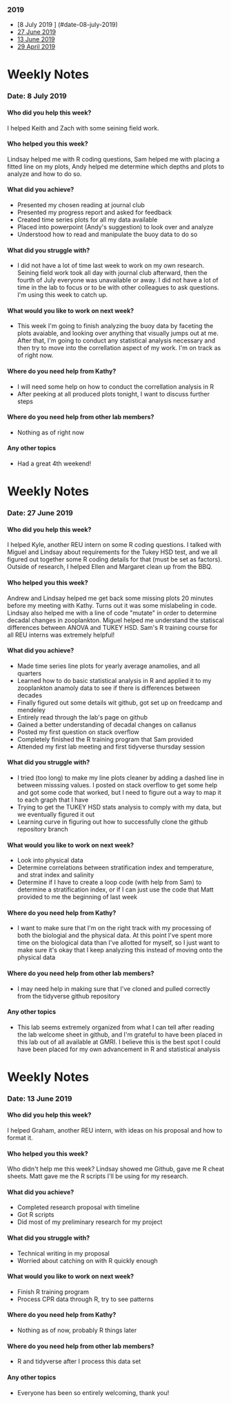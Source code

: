 ### 2019
* [8 July 2019 ] (#date-08-july-2019)
* [27 June 2019 ](#date-27-june-2019)
* [13 June 2019 ](#date-13-june-2019)
* [29 April 2019](#date-29-april-2019)


# Weekly Notes
### Date: 8 July 2019 

#### Who did you help this week?

I helped Keith and Zach with some seining field work. 

#### Who helped you this week?

Lindsay helped me with R coding questions, Sam helped me with placing a fitted line on my plots, Andy helped me determine which depths and plots to analyze and how to do so. 

#### What did you achieve?

* Presented my chosen reading at journal club  
* Presented my progress report and asked for feedback 
* Created time series plots for all my data available
* Placed into powerpoint (Andy's suggestion) to look over and analyze 
* Understood how to read and manipulate the buoy data to do so 


#### What did you struggle with?

* I did not have a lot of time last week to work on my own research. Seining field work took all day with journal club afterward, then the fourth of July everyone was unavailable or away. I did not have a lot of time in the lab to focus or to be with other colleagues to ask questions. I'm using this week to catch up. 

#### What would you like to work on next week?

* This week I'm going to finish analyzing the buoy data by faceting the plots avaiable, and looking over anything that visually jumps out at me. After that, I'm going to conduct any statistical analysis necessary and then try to move into the correllation aspect of my work. I'm on track as of right now. 


#### Where do you need help from Kathy?

* I will need some help on how to conduct the correllation analysis in R 
* After peeking at all produced plots tonight, I want to discuss further steps 

#### Where do you need help from other lab members?

* Nothing as of right now 

#### Any other topics

* Had a great 4th weekend! 


# Weekly Notes
### Date: 27 June 2019 

#### Who did you help this week?

I helped Kyle, another REU intern on some R coding questions. I talked with Miguel and Lindsay about requirements for the Tukey HSD test, and we all figured out together some R coding details for that (must be set as factors). Outside of research, I helped Ellen and Margaret clean up from the BBQ.  

#### Who helped you this week?

Andrew and Lindsay helped me get back some missing plots 20 minutes before my meeting with Kathy. Turns out it was some mislabeling in code. Lindsay also helped me with a line of code "mutate" in order to determine decadal changes in zooplankton. Miguel helped me understand the statiscal differences between ANOVA and TUKEY HSD. Sam's R training course for all REU interns was extremely helpful! 

#### What did you achieve?

* Made time series line plots for yearly average anamolies, and all quarters 
* Learned how to do basic statistical analysis in R and applied it to my zooplankton    anamoly data to see if there is differences between decades 
* Finally figured out some details wit github, got set up on freedcamp and mendeley
* Entirely read through the lab's page on github 
* Gained a better understanding of decadal changes on callanus 
* Posted my first question on stack overflow 
* Completely finished the R training program that Sam provided 
* Attended my first lab meeting and first tidyverse thursday session 

#### What did you struggle with?

* I tried (too long) to make my line plots cleaner by adding a dashed line in between   misssing values. I posted on stack overflow to get some help and got some code that     worked, but I need to figure out a way to map it to each graph that I have 
* Trying to get the TUKEY HSD stats analysis to comply with my data, but we eventually   figured it out 
* Learning curve in figuring out how to successfully clone the github repository        branch

#### What would you like to work on next week?

* Look into physical data 
* Determine correlations between stratification index and temperature, and strat index and salinity 
* Determine if I have to create a loop code (with help from Sam) to determine a stratification index, or if I can just use the code that Matt provided to me the beginning of last week 


#### Where do you need help from Kathy?

* I want to make sure that I'm on the right track with my processing of both the biologial and the physical data. At this point I've spent more time on the biological data than I've allotted for myself, so I just want to make sure it's okay that I keep analyzing this instead of moving onto the physical data 

#### Where do you need help from other lab members?

* I may need help in making sure that I've cloned and pulled correctly from the tidyverse github repository 

#### Any other topics

* This lab seems extremely organized from what I can tell after reading the lab welcome sheet in github, and I'm grateful to have been placed in this lab out of all available at GMRI. I believe this is the best spot I could have been placed for my own advancement in R and statistical analysis 








# Weekly Notes
### Date: 13 June 2019 

#### Who did you help this week?

I helped Graham, another REU intern, with ideas on his proposal and how to format it. 

#### Who helped you this week?

Who didn't help me this week? Lindsay showed me Github, gave me R cheat sheets. Matt gave me the R scripts I'll be using for my research. 

#### What did you achieve?

* Completed research proposal with timeline 
* Got R scripts 
* Did most of my preliminary research for my project 

#### What did you struggle with?

* Technical writing in my proposal 
* Worried about catching on with R quickly enough 

#### What would you like to work on next week?

* Finish R training program 
* Process CPR data through R, try to see patterns


#### Where do you need help from Kathy?

* Nothing as of now, probably R things later 

#### Where do you need help from other lab members?

* R and tidyverse after I process this data set 

#### Any other topics

* Everyone has been so entirely welcoming, thank you! 
